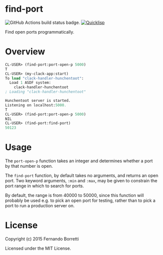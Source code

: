 # find-port

![GitHub Actions build status badge.](https://github.com/eudoxia0/find-port/actions/workflows/test.yaml/badge.svg)
[![Quicklisp](http://quickdocs.org/badge/find-port.svg)](http://quickdocs.org/find-port/)

Find open ports programmatically.

# Overview

```lisp
CL-USER> (find-port:port-open-p 5000)
T
CL-USER> (my-clack-app:start)
To load "clack-handler-hunchentoot":
  Load 1 ASDF system:
    clack-handler-hunchentoot
; Loading "clack-handler-hunchentoot"

Hunchentoot server is started.
Listening on localhost:5000.
T
CL-USER> (find-port:port-open-p 5000)
NIL
CL-USER> (find-port:find-port)
50123
```

# Usage

The `port-open-p` function takes an integer and determines whether a port by
that number is open.

The `find-port` function, by default takes no arguments, and returns an open
port. Two keyword arguments, `:min` and `:max`, may be given to constrain the
port range in which to search for ports.

By default, the range is from 40000 to 50000, since this function will probably
be used e.g. to pick an open port for testing, rather than to pick a port to run
a production server on.

# License

Copyright (c) 2015 Fernando Borretti

Licensed under the MIT License.
